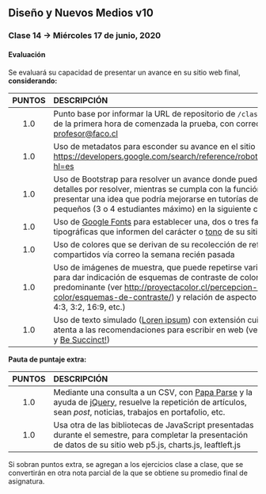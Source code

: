## Diseño y Nuevos Medios v10 

### Clase 14 → Miércoles 17 de junio, 2020

#### Evaluación

Se evaluará su capacidad de presentar un avance en su sitio web final, **considerando:**

| PUNTOS | DESCRIPCIÓN   |
|:------:|:--------------|
| 1.0 | Punto base por informar la URL de repositorio de `/clase-15` dentro de la primera hora de comenzada la prueba, con correo a profesor@faco.cl | 
| 1.0 | Uso de metadatos para esconder su avance en el sitio web. Ver: https://developers.google.com/search/reference/robots_meta_tag?hl=es |
| 1.0 | Uso de Bootstrap para resolver un avance donde pueden quedar detalles por resolver, mientras se cumpla con la función de presentar una idea que podría mejorarse en tutorías de grupos pequeños (3 o 4 estudiantes máximo) en la siguiente clase | 
| 1.0 | Uso de [Google Fonts](https://fonts.google.com/) para establecer una, dos o tres familias tipográficas que informen del carácter o [tono](https://www.nngroup.com/videos/tone-of-voice-dimensions/) de su sitio web | 
| 1.0 | Uso de colores que se derivan de su recolección de referentes, compartidos vía correo la semana recién pasada |
| 1.0 | Uso de imágenes de muestra, que puede repetirse varias veces, para dar indicación de esquemas de contraste de color predominante (ver http://proyectacolor.cl/percepcion-del-color/esquemas-de-contraste/) y relación de aspecto o ratio (1:1, 4:3, 3:2, 16:9, etc.)  |
| 1.0 | Uso de texto simulado ([Loren ipsum](https://lipsum.com/)) con extensión cuidada y atenta a las recomendaciones para escribir en web (ver: [chunking](https://www.nngroup.com/videos/chunking/) y [Be Succinct!](https://www.nngroup.com/articles/be-succinct-writing-for-the-web/)) |

**Pauta de puntaje extra:**

| PUNTOS | DESCRIPCIÓN | 
|:------:|:------------|
| 1.0 | Mediante una consulta a un CSV, con [Papa Parse](https://www.papaparse.com/) y la ayuda de [jQuery](https://jquery.com/), resuelve la repetición de artículos, sean *post*, noticias, trabajos en portafolio, etc. | 
| 1.0 | Usa otra de las bibliotecas de JavaScript presentadas durante el semestre, para completar la presentación de datos  de su sitio web p5.js, charts.js, leaftleft.js |

Si sobran puntos extra, se agregan a los ejercicios clase a clase, que se convertirán en otra nota parcial de la que se obtiene su promedio final de asignatura.

